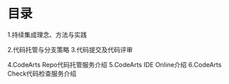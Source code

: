 # 目录
1.持续集成理念、方法与实践

2.代码托管与分支策略
3.代码提交及代码评审

4.CodeArts Repo代码托管服务介绍
5.CodeArts IDE Online介绍
6.CodeArts Check代码检查服务介绍